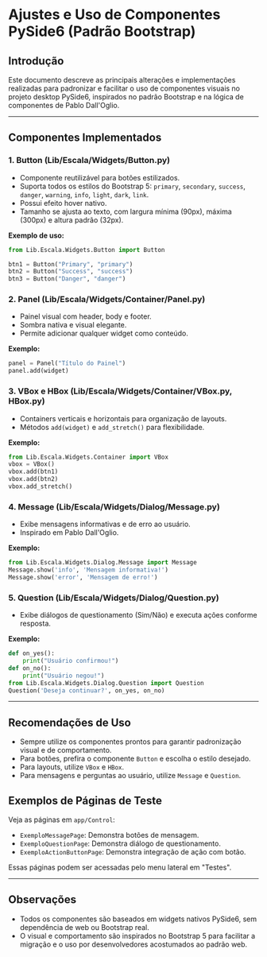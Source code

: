 # Ajustes e Uso de Componentes PySide6 (Padrão Bootstrap)

## Introdução

Este documento descreve as principais alterações e implementações realizadas para padronizar e facilitar o uso de componentes visuais no projeto desktop PySide6, inspirados no padrão Bootstrap e na lógica de componentes de Pablo Dall'Oglio.

---

## Componentes Implementados

### 1. Button (Lib/Escala/Widgets/Button.py)

- Componente reutilizável para botões estilizados.
- Suporta todos os estilos do Bootstrap 5: `primary`, `secondary`, `success`, `danger`, `warning`, `info`, `light`, `dark`, `link`.
- Possui efeito hover nativo.
- Tamanho se ajusta ao texto, com largura mínima (90px), máxima (300px) e altura padrão (32px).

**Exemplo de uso:**

```python
from Lib.Escala.Widgets.Button import Button

btn1 = Button("Primary", "primary")
btn2 = Button("Success", "success")
btn3 = Button("Danger", "danger")
```

### 2. Panel (Lib/Escala/Widgets/Container/Panel.py)

- Painel visual com header, body e footer.
- Sombra nativa e visual elegante.
- Permite adicionar qualquer widget como conteúdo.

**Exemplo:**

```python
panel = Panel("Título do Painel")
panel.add(widget)
```

### 3. VBox e HBox (Lib/Escala/Widgets/Container/VBox.py, HBox.py)

- Containers verticais e horizontais para organização de layouts.
- Métodos `add(widget)` e `add_stretch()` para flexibilidade.

**Exemplo:**

```python
from Lib.Escala.Widgets.Container import VBox
vbox = VBox()
vbox.add(btn1)
vbox.add(btn2)
vbox.add_stretch()
```

### 4. Message (Lib/Escala/Widgets/Dialog/Message.py)

- Exibe mensagens informativas e de erro ao usuário.
- Inspirado em Pablo Dall'Oglio.

**Exemplo:**

```python
from Lib.Escala.Widgets.Dialog.Message import Message
Message.show('info', 'Mensagem informativa!')
Message.show('error', 'Mensagem de erro!')
```

### 5. Question (Lib/Escala/Widgets/Dialog/Question.py)

- Exibe diálogos de questionamento (Sim/Não) e executa ações conforme resposta.

**Exemplo:**

```python
def on_yes():
    print("Usuário confirmou!")
def on_no():
    print("Usuário negou!")
from Lib.Escala.Widgets.Dialog.Question import Question
Question('Deseja continuar?', on_yes, on_no)
```

---

## Recomendações de Uso

- Sempre utilize os componentes prontos para garantir padronização visual e de comportamento.
- Para botões, prefira o componente `Button` e escolha o estilo desejado.
- Para layouts, utilize `VBox` e `HBox`.
- Para mensagens e perguntas ao usuário, utilize `Message` e `Question`.

## Exemplos de Páginas de Teste

Veja as páginas em `app/Control`:

- `ExemploMessagePage`: Demonstra botões de mensagem.
- `ExemploQuestionPage`: Demonstra diálogo de questionamento.
- `ExemploActionButtonPage`: Demonstra integração de ação com botão.

Essas páginas podem ser acessadas pelo menu lateral em "Testes".

---

## Observações

- Todos os componentes são baseados em widgets nativos PySide6, sem dependência de web ou Bootstrap real.
- O visual e comportamento são inspirados no Bootstrap 5 para facilitar a migração e o uso por desenvolvedores acostumados ao padrão web.
